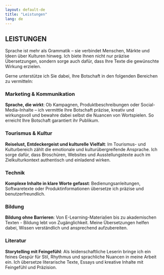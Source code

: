 ```yaml
---
layout: default-de
title: "Leistungen"
lang: de
---
```


## LEISTUNGEN

Sprache ist mehr als Grammatik – sie verbindet Menschen, Märkte und Ideen über Kulturen hinweg. Ich biete Ihnen nicht nur präzise Übersetzungen, sondern sorge auch dafür, dass Ihre Texte die gewünschte Wirkung erzielen.

Gerne unterstütze ich Sie dabei, Ihre Botschaft in den folgenden Bereichen zu vermitteln:

### Marketing & Kommunikation
**Sprache, die wirkt**: Ob Kampagnen, Produktbeschreibungen oder Social-Media-Inhalte – ich vermittle Ihre Botschaft präzise, kreativ und wirkungsvoll und bewahre dabei selbst die Nuancen von Wortspielen. So erreicht Ihre Botschaft garantiert ihr Publikum.

### Tourismus & Kultur
**Reiselust, Entdeckergeist und kulturelle Vielfalt**: Im Tourismus- und Kulturbereich zählt die emotionale und kulturübergreifende Ansprache. Ich sorge dafür, dass Broschüren, Websites und Ausstellungstexte auch im Zielkulturkontext authentisch und einladend wirken.

### Technik
**Komplexe Inhalte in klare Worte gefasst**: Bedienungsanleitungen, Softwaretexte oder Produktinformationen übersetze ich präzise und benutzerfreundlich.

### Bildung
**Bildung ohne Barrieren**: Von E-Learning-Materialien bis zu akademischen Texten - Bildung lebt von Zugänglichkeit. Meine Übersetzungen helfen dabei, Wissen verständlich und ansprechend aufzubereiten.

### Literatur
**Storytelling mit Feingefühl**: Als leidenschaftliche Leserin bringe ich ein feines Gespür für Stil, Rhythmus und sprachliche Nuancen in meine Arbeit ein. Ich übersetze literarische Texte, Essays und kreative Inhalte mit Feingefühl und Präzision.
